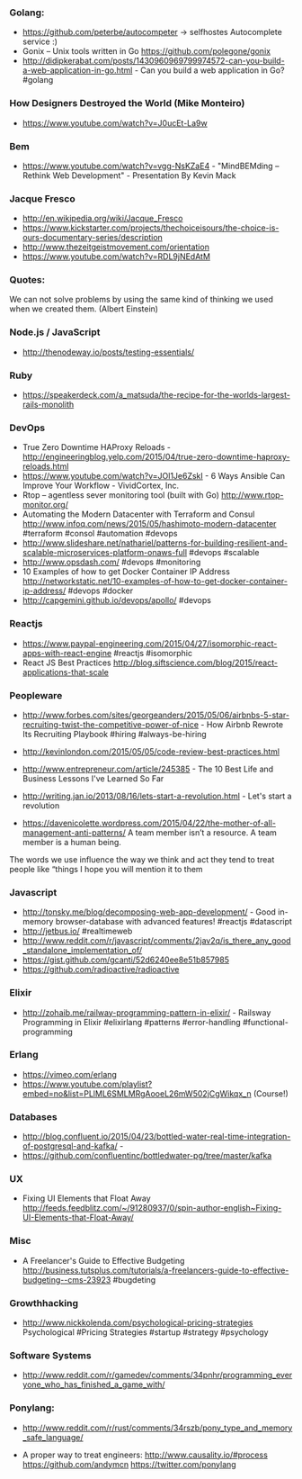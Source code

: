 ### Golang:
  - https://github.com/peterbe/autocompeter -> selfhostes Autocomplete service :)
  - Gonix – Unix tools written in Go https://github.com/polegone/gonix
  - http://didipkerabat.com/posts/1430960969799974572-can-you-build-a-web-application-in-go.html - Can you build a web application in Go? #golang


###  How Designers Destroyed the World (Mike Monteiro)
  - https://www.youtube.com/watch?v=J0ucEt-La9w


### Bem
  - https://www.youtube.com/watch?v=vgg-NsKZaE4 - "MindBEMding – Rethink Web Development" - Presentation By Kevin Mack


### Jacque Fresco
  - http://en.wikipedia.org/wiki/Jacque_Fresco
  - https://www.kickstarter.com/projects/thechoiceisours/the-choice-is-ours-documentary-series/description
  - http://www.thezeitgeistmovement.com/orientation
  - https://www.youtube.com/watch?v=RDL9jNEdAtM


### Quotes:
  We can not solve problems by using the same kind of thinking we used when we created them. (Albert Einstein)



### Node.js / JavaScript
  - http://thenodeway.io/posts/testing-essentials/


### Ruby
  - https://speakerdeck.com/a_matsuda/the-recipe-for-the-worlds-largest-rails-monolith


### DevOps
  - True Zero Downtime HAProxy Reloads - http://engineeringblog.yelp.com/2015/04/true-zero-downtime-haproxy-reloads.html
  - https://www.youtube.com/watch?v=JOl1Je6ZskI - 6 Ways Ansible Can Improve Your Workflow - VividCortex, Inc.
  - Rtop – agentless sever monitoring tool (built with Go) http://www.rtop-monitor.org/
  - Automating the Modern Datacenter with Terraform and Consul http://www.infoq.com/news/2015/05/hashimoto-modern-datacenter #terraform #consol #automation #devops
  - http://www.slideshare.net/nathariel/patterns-for-building-resilient-and-scalable-microservices-platform-onaws-full #devops #scalable
  - http://www.opsdash.com/ #devops #monitoring
  - 10 Examples of how to get Docker Container IP Address http://networkstatic.net/10-examples-of-how-to-get-docker-container-ip-address/ #devops #docker
  - http://capgemini.github.io/devops/apollo/ #devops


### Reactjs
  - https://www.paypal-engineering.com/2015/04/27/isomorphic-react-apps-with-react-engine #reactjs #isomorphic
  - React JS Best Practices http://blog.siftscience.com/blog/2015/react-applications-that-scale



### Peopleware
  - http://www.forbes.com/sites/georgeanders/2015/05/06/airbnbs-5-star-recruiting-twist-the-competitive-power-of-nice - How Airbnb Rewrote Its Recruiting Playbook  #hiring #always-be-hiring
  - http://kevinlondon.com/2015/05/05/code-review-best-practices.html

  - http://www.entrepreneur.com/article/245385 - The 10 Best Life and Business Lessons I've Learned So Far
  - http://writing.jan.io/2013/08/16/lets-start-a-revolution.html - Let's start a revolution

  - https://davenicolette.wordpress.com/2015/04/22/the-mother-of-all-management-anti-patterns/
  A team member isn’t a resource. A team member is a human being.

  The words we use influence the way we think and act
  they tend to treat people like “things
  I hope you will mention it to them


### Javascript
  - http://tonsky.me/blog/decomposing-web-app-development/ - Good in-memory browser-database with advanced features!  #reactjs #datascript
  - http://jetbus.io/ #realtimeweb
  - http://www.reddit.com/r/javascript/comments/2jav2q/is_there_any_good_standalone_implementation_of/
  - https://gist.github.com/gcanti/52d6240ee8e51b857985
  - https://github.com/radioactive/radioactive

### Elixir
  - http://zohaib.me/railway-programming-pattern-in-elixir/ - Railsway Programming in Elixir #elixirlang #patterns #error-handling #functional-programming


### Erlang
  - https://vimeo.com/erlang
  - https://www.youtube.com/playlist?embed=no&list=PLlML6SMLMRgAooeL26mW502jCgWikqx_n (Course!)


### Databases
  - http://blog.confluent.io/2015/04/23/bottled-water-real-time-integration-of-postgresql-and-kafka/ -
  - https://github.com/confluentinc/bottledwater-pg/tree/master/kafka



### UX
  - Fixing UI Elements that Float Away http://feeds.feedblitz.com/~/91280937/0/spin-author-english~Fixing-UI-Elements-that-Float-Away/



### Misc
  - A Freelancer's Guide to Effective Budgeting http://business.tutsplus.com/tutorials/a-freelancers-guide-to-effective-budgeting--cms-23923 #bugdeting



### Growthhacking
  - http://www.nickkolenda.com/psychological-pricing-strategies Psychological #Pricing Strategies #startup #strategy #psychology


### Software Systems
  - http://www.reddit.com/r/gamedev/comments/34pnhr/programming_everyone_who_has_finished_a_game_with/



### Ponylang:
  - http://www.reddit.com/r/rust/comments/34rszb/pony_type_and_memory_safe_language/

  - A proper way to treat engineers:
    http://www.causality.io/#process
    https://github.com/andymcn
    https://twitter.com/ponylang
